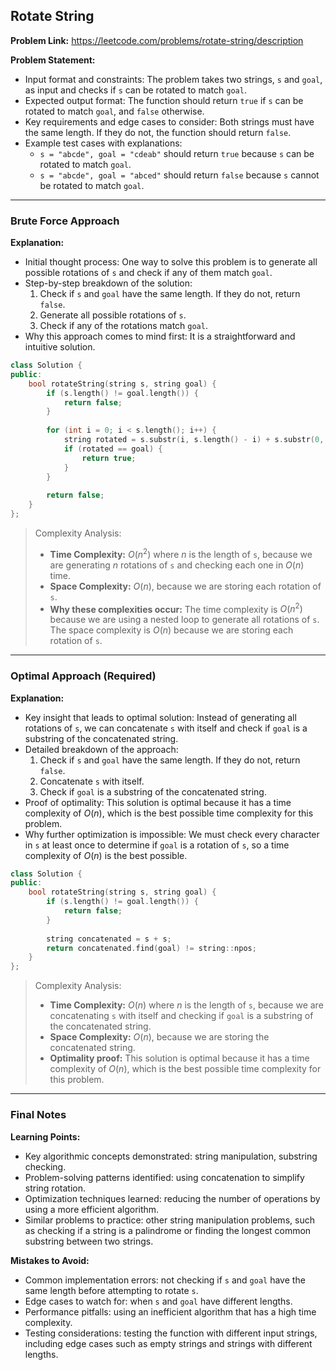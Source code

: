 ## Rotate String

**Problem Link:** https://leetcode.com/problems/rotate-string/description

**Problem Statement:**
- Input format and constraints: The problem takes two strings, `s` and `goal`, as input and checks if `s` can be rotated to match `goal`.
- Expected output format: The function should return `true` if `s` can be rotated to match `goal`, and `false` otherwise.
- Key requirements and edge cases to consider: Both strings must have the same length. If they do not, the function should return `false`.
- Example test cases with explanations: 
    - `s = "abcde", goal = "cdeab"` should return `true` because `s` can be rotated to match `goal`.
    - `s = "abcde", goal = "abced"` should return `false` because `s` cannot be rotated to match `goal`.

---

### Brute Force Approach

**Explanation:**
- Initial thought process: One way to solve this problem is to generate all possible rotations of `s` and check if any of them match `goal`.
- Step-by-step breakdown of the solution: 
    1. Check if `s` and `goal` have the same length. If they do not, return `false`.
    2. Generate all possible rotations of `s`.
    3. Check if any of the rotations match `goal`.
- Why this approach comes to mind first: It is a straightforward and intuitive solution.

```cpp
class Solution {
public:
    bool rotateString(string s, string goal) {
        if (s.length() != goal.length()) {
            return false;
        }
        
        for (int i = 0; i < s.length(); i++) {
            string rotated = s.substr(i, s.length() - i) + s.substr(0, i);
            if (rotated == goal) {
                return true;
            }
        }
        
        return false;
    }
};
```

> Complexity Analysis:
> - **Time Complexity:** $O(n^2)$ where $n$ is the length of `s`, because we are generating $n$ rotations of `s` and checking each one in $O(n)$ time.
> - **Space Complexity:** $O(n)$, because we are storing each rotation of `s`.
> - **Why these complexities occur:** The time complexity is $O(n^2)$ because we are using a nested loop to generate all rotations of `s`. The space complexity is $O(n)$ because we are storing each rotation of `s`.

---

### Optimal Approach (Required)

**Explanation:**
- Key insight that leads to optimal solution: Instead of generating all rotations of `s`, we can concatenate `s` with itself and check if `goal` is a substring of the concatenated string.
- Detailed breakdown of the approach: 
    1. Check if `s` and `goal` have the same length. If they do not, return `false`.
    2. Concatenate `s` with itself.
    3. Check if `goal` is a substring of the concatenated string.
- Proof of optimality: This solution is optimal because it has a time complexity of $O(n)$, which is the best possible time complexity for this problem.
- Why further optimization is impossible: We must check every character in `s` at least once to determine if `goal` is a rotation of `s`, so a time complexity of $O(n)$ is the best possible.

```cpp
class Solution {
public:
    bool rotateString(string s, string goal) {
        if (s.length() != goal.length()) {
            return false;
        }
        
        string concatenated = s + s;
        return concatenated.find(goal) != string::npos;
    }
};
```

> Complexity Analysis:
> - **Time Complexity:** $O(n)$ where $n$ is the length of `s`, because we are concatenating `s` with itself and checking if `goal` is a substring of the concatenated string.
> - **Space Complexity:** $O(n)$, because we are storing the concatenated string.
> - **Optimality proof:** This solution is optimal because it has a time complexity of $O(n)$, which is the best possible time complexity for this problem.

---

### Final Notes

**Learning Points:**
- Key algorithmic concepts demonstrated: string manipulation, substring checking.
- Problem-solving patterns identified: using concatenation to simplify string rotation.
- Optimization techniques learned: reducing the number of operations by using a more efficient algorithm.
- Similar problems to practice: other string manipulation problems, such as checking if a string is a palindrome or finding the longest common substring between two strings.

**Mistakes to Avoid:**
- Common implementation errors: not checking if `s` and `goal` have the same length before attempting to rotate `s`.
- Edge cases to watch for: when `s` and `goal` have different lengths.
- Performance pitfalls: using an inefficient algorithm that has a high time complexity.
- Testing considerations: testing the function with different input strings, including edge cases such as empty strings and strings with different lengths.